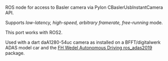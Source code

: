 ROS node for access to Basler camera via Pylon CBaslerUsbInstantCamera API. 

Supports *low-latency, high-speed, arbitrary framerate, free-running* mode.

This port works with ROS2.

Used with a dart daA1280-54uc camera as installed on a BFFT/digitalwerk ADAS model car and the [FH Wedel Autonomous Driving ros_adas2019](https://github.com/FHW-AutonomousDriving/ros_adas2019) package.
